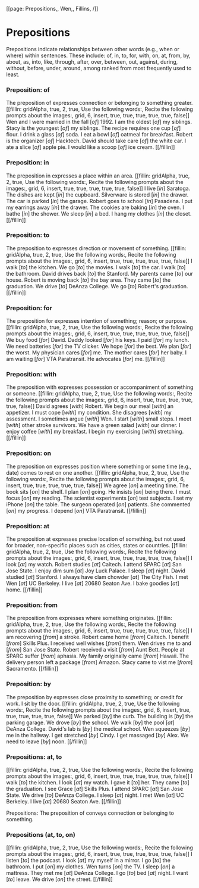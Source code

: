 [[page: Prepositions,, Wen,, Fillins, /]]

# Prepositions
Prepositions indicate relationships between other words (e.g., when or where) within sentences. These include: of, in, to, for, with, on, at, from, by, about, as, into, like, through, after, over, between, out, against, during, without, before, under, around, among ranked from most frequently used to least.

### Preposition: of
The preposition of expresses connection or belonging to something greater.
[[fillin: gridAlpha, true, 2, true, Use the following words:, Recite the following prompts about the images:, grid, 6, insert, true, true, true, true, true, false]]
Wen and I were married in the fall [_of_] 1992.
I am the oldest [_of_] my siblings.
Stacy is the youngest [_of_] my siblings.
The recipe requires one cup [_of_] flour.
I drink a glass [_of_] soda.
I eat a bowl [_of_] oatmeal for breakfast.
Robert is the organizer [_of_] Hacktech.
David should take care [_of_] the white car.
I ate a slice [_of_] apple pie.
I would like a scoop [_of_] ice cream.
[[/fillin]]

### Preposition: in
The preposition in expresses a place within an area.
[[fillin: gridAlpha, true, 2, true, Use the following words:, Recite the following prompts about the images:, grid, 6, insert, true, true, true, true, true, false]]
I live [_in_] Saratoga.
The dishes are kept [_in_] the cupboard.
Silverware is stored [_in_] the drawer.
The car is parked [_in_] the garage.
Robert goes to school [_in_] Pasadena.
I put my earrings away [_in_] the drawer.
The cookies are baking [_in_] the oven.
I bathe [_in_] the shower.
We sleep [_in_] a bed.
I hang my clothes [_in_] the closet.
[[/fillin]]

### Preposition: to
The preposition to expresses direction or movement of something.
[[fillin: gridAlpha, true, 2, true, Use the following words:, Recite the following prompts about the images:, grid, 6, insert, true, true, true, true, true, false]]
I walk [_to_] the kitchen.
We go [_to_] the movies.
I walk [_to_] the car.
I walk [_to_] the bathroom.
David drives back [_to_] the Stanford.
My parents came [_to_] our house.
Robert is moving back [_to_] the bay area.
They came [_to_] the graduation.
We drive [_to_] DeAnza College.
We go [_to_] Robert's graduation.
[[/fillin]]

### Preposition: for
The preposition for expresses intention of something; reason; or purpose.
[[fillin: gridAlpha, true, 2, true, Use the following words:, Recite the following prompts about the images:, grid, 6, insert, true, true, true, true, true, false]]
We buy food [_for_] David.
Daddy looked [_for_] his keys.
I paid  [_for_]  my lunch.
We need batteries [_for_] the TV clicker.
We hope [_for_] the best.
We plan [_for_] the worst.
My physician cares [_for_] me.
The mother cares [_for_] her baby.
I am waiting [_for_] VTA Paratransit.
He advocates [_for_] me.
[[/fillin]]

### Preposition: with
The preposition with expresses possession or accompaniment of something or someone.
[[fillin: gridAlpha, true, 2, true, Use the following words:, Recite the following prompts about the images:, grid, 6, insert, true, true, true, true, true, false]]
David agrees [_with_] Robert.
We begin our meal [_with_] an appetizer.
I must cope [_with_] my condition.
She disagrees [_with_] my assessment.
I sometimes argue [_with_] Wen.
I start [_with_] small steps.
I meet [_with_] other stroke survivors.
We have a green salad [_with_] our dinner.
I enjoy coffee [_with_] my breakfast.
I begin my exercising [_with_] stretching.
[[/fillin]]

### Preposition: on
The preposition on expresses position where something or some time (e.g., date) comes to rest on one another.
[[fillin: gridAlpha, true, 2, true, Use the following words:, Recite the following prompts about the images:, grid, 6, insert, true, true, true, true, true, false]]
We agree [_on_] a meeting time.
The book sits [_on_] the shelf.
I plan [_on_] going.
He insists [_on_] being there.
I must focus [_on_] my reading.
The scientist experiments [_on_] test subjects.
I set my iPhone [_on_] the table.
The surgeon operated [_on_] patients.
She commented [_on_] my progress.
I depend [_on_] VTA Paratransit.
[[/fillin]]

### Preposition: at
The preposition at expresses precise location of something, but not used for broader, non-specific places such as cities, states or countries.
[[fillin: gridAlpha, true, 2, true, Use the following words:, Recite the following prompts about the images:, grid, 6, insert, true, true, true, true, true, false]]
I look [_at_] my watch.
Robert studies [_at_] Caltech.
I attend SPARC [_at_] San Jose State.
I enjoy dim sum [_at_] Joy Luck Palace.
I sleep [_at_] night.
David studied [_at_] Stanford.
I always have clam chowder [_at_] The City Fish.
I met Wen [_at_] UC Berkeley.
I live [_at_] 20680 Seaton Ave.
I bake goodies [_at_] home.
[[/fillin]]

### Preposition: from
The preposition from expresses where something originates.
[[fillin: gridAlpha, true, 2, true, Use the following words:, Recite the following prompts about the images:, grid, 6, insert, true, true, true, true, true, false]]
I am recovering [_from_] a stroke.
Robert came home [_from_] Caltech.
I benefit [_from_] Skills Plus.
I received well wishes [_from_] them.
Wen drives me to and [_from_] San Jose State.
Robert received a visit [_from_] Aunt Bett.
People at SPARC suffer [_from_] aphasia.
My family originally came [_from_] Hawaii.
The delivery person left a package [_from_] Amazon.
Stacy came to vist me [_from_] Sacramento.
[[/fillin]]

### Preposition: by
The preposition by expresses close proximity to something; or credit for work.
I sit by the door.
[[fillin: gridAlpha, true, 2, true, Use the following words:, Recite the following prompts about the images:, grid, 6, insert, true, true, true, true, true, false]]
We parked [_by_] the curb.
The building is [_by_] the parking garage.
We drove [_by_] the school.
We walk [_by_] the pool [_at_] DeAnza College.
David's lab is [_by_] the medical school.
Wen squeezes [_by_] me in the hallway.
I get stretched [_by_] Cindy.
I get massaged [_by_] Alex.
We need to leave [_by_] noon.
[[/fillin]]

### Prepositions: at, to
[[fillin: gridAlpha, true, 2, true, Use the following words:, Recite the following prompts about the images:, grid, 6, insert, true, true, true, true, true, false]]
I walk [_to_] the kitchen.
I look [_at_] my watch.
I gave it [_to_] her.
They came [_to_] the graduation.
I see Grace [_at_] Skills Plus.
I attend SPARC [_at_] San Jose State.
We drive [_to_] DeAnza College.
I sleep [_at_] night.
I met Wen [_at_] UC Berkeley.
I live [_at_] 20680 Seaton Ave.
[[/fillin]]

Prepositions:
The preposition of conveys connection or belonging to something.
### Prepositions (at, to, on)
[[fillin: gridAlpha, true, 2, true, Use the following words:, Recite the following prompts about the images:, grid, 6, insert, true, true, true, true, true, false]]
I listen [_to_] the podcast.
I look [_at_] my myself in a mirror.
I go [_to_] the bathroom.
I put [_on_] my clothes.
Wen turns [_on_] the TV.
I sleep [_on_] a mattress.
They met me [_at_] DeAnza College.
I go [_to_] bed [_at_] night.
I want [_to_] leave.
We drive [_on_] the street.
[[/fillin]]
